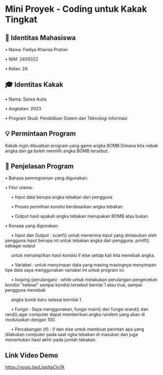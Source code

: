 # Mini Proyek - Coding untuk Kakak Tingkat
 
## 👤 Identitas Mahasiswa

•	Nama: Fadiya Khansa Pratiwi

•	NIM: 2409322

•	Kelas: 2A

## 🎓 Identitas Kakak

•	Nama: Salwa Aulia 

•	Angkatan: 2023 

•	Program Studi: Pendidikan Sistem dan Teknologi Informasi

## 💡 Permintaan Program

Kakak ingin dibuatkan program yang game angka BOMB Dimana kita nebak angka dan ga boleh memilih angka BOMB tersebut.

## 🧠 Penjelasan Program

•	Bahasa pemrograman yang digunakan: 

•	Fitur utama:

&nbsp;&nbsp;&nbsp;&nbsp; •	Input data berupa angka tebakan dari pengguna 
       
&nbsp;&nbsp;&nbsp;&nbsp; •	Proses pemilihan kondisi berdasarkan angka tebakan
       
&nbsp;&nbsp;&nbsp;&nbsp; •	Output hasil apakah angka tebakan merupakan BOMB atau bukan 

•	Konsep yang digunakan:

&nbsp;&nbsp;&nbsp;&nbsp; •	Input dan Output : scanf() untuk menerima input yang dimasukan oleh  pengguna input berupa int untuk tebakan angka dari pengguna. printf() sebagai output

&nbsp;&nbsp;&nbsp;&nbsp; untuk menampilkan hasil kondisi if else setiap kali kita menebak angka.
  
&nbsp;&nbsp;&nbsp;&nbsp; •	Variabel : untuk menyimpan data yang masing masingnya menyimpan tipe data saya menggunakan variabel int untuk program ini.
  
&nbsp;&nbsp;&nbsp;&nbsp; •	looping (perulangan) : while untuk melakukan perulangan pengecekan kondisi “selesai” sampai kondisi tersebut bernlai 1 atau true, sampai pengguna menebak 

&nbsp;&nbsp;&nbsp;&nbsp; angka bomb baru selesai bernilai 1.
  
&nbsp;&nbsp;&nbsp;&nbsp; •	Fungsi : Saya menggunakan, fungsi main() dan fungsi srand() dan rand().agar computer dapat memberikan angka randem yang akan di moduluskan dengan 100.
  
&nbsp;&nbsp;&nbsp;&nbsp; •	Percabangan (if) : if dan else untuk membuat perintah apa yang dilakukan computer pada saat ngka tebakan di masukan dan juga menentukan hasil akhir pada jumlah tebakan.
     
## Link Video Demo
https://youtu.be/LlqqXaClv7A
